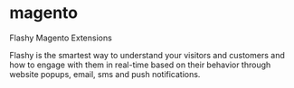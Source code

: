 # magento
Flashy Magento Extensions

Flashy is the smartest way to understand your visitors and customers and how to engage with them in real-time based on their behavior through website popups, email, sms and push notifications.

